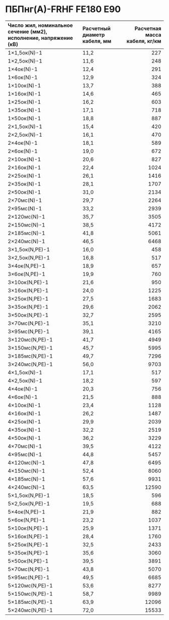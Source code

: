 # ПБПнг(А)-FRHF FE180 E90

| Число жил, номинальное сечение (мм2), исполнение, напряжение (кВ)   | Расчетный диаметр кабеля, мм   |   Расчетная масса кабеля, кг/км |
|:--------------------------------------------------------------------|:-------------------------------|--------------------------------:|
| 1×1,5ок(N)-1                                                        | 11,2                           |                             227 |
| 1×2,5ок(N)-1                                                        | 11,6                           |                             248 |
| 1×4ок(N)-1                                                          | 12,4                           |                             291 |
| 1×6ок(N)-1                                                          | 12,9                           |                             324 |
| 1×10ок(N)-1                                                         | 13,7                           |                             388 |
| 1×16ок(N)-1                                                         | 14,6                           |                             465 |
| 1×25ок(N)-1                                                         | 16,2                           |                             603 |
| 1×35ок(N)-1                                                         | 17,1                           |                             718 |
| 1×50ок(N)-1                                                         | 18,8                           |                             887 |
| 2×1,5ок(N)-1                                                        | 15,4                           |                             420 |
| 2×2,5ок(N)-1                                                        | 16,1                           |                             470 |
| 2×4ок(N)-1                                                          | 18,1                           |                             589 |
| 2×6ок(N)-1                                                          | 19,0                           |                             672 |
| 2×10ок(N)-1                                                         | 20,6                           |                             827 |
| 2×16ок(N)-1                                                         | 22,4                           |                            1024 |
| 2×25ок(N)-1                                                         | 26,1                           |                            1416 |
| 2×35ок(N)-1                                                         | 28,1                           |                            1707 |
| 2×50ок(N)-1                                                         | 31,0                           |                            2134 |
| 2×70мс(N)-1                                                         | 29,7                           |                            2264 |
| 2×95мс(N)-1                                                         | 33,2                           |                            2939 |
| 2×120мс(N)-1                                                        | 35,7                           |                            3505 |
| 2×150мс(N)-1                                                        | 38,5                           |                            4172 |
| 2×185мс(N)-1                                                        | 41,8                           |                            5061 |
| 2×240мс(N)-1                                                        | 46,5                           |                            6468 |
| 3×1,5ок(N,PE)-1                                                     | 16,0                           |                             458 |
| 3×2,5ок(N,PE)-1                                                     | 16,8                           |                             517 |
| 3×4ок(N,PE)-1                                                       | 18,9                           |                             657 |
| 3×6ок(N,PE)-1                                                       | 19,9                           |                             760 |
| 3×10ок(N,PE)-1                                                      | 21,6                           |                             950 |
| 3×16ок(N,PE)-1                                                      | 24,0                           |                            1225 |
| 3×25ок(N,PE)-1                                                      | 27,5                           |                            1683 |
| 3×35ок(N,PE)-1                                                      | 29,6                           |                            2062 |
| 3×50ок(N,PE)-1                                                      | 32,7                           |                            2595 |
| 3×70мс(N,PE)-1                                                      | 35,1                           |                            3210 |
| 3×95мс(N,PE)-1                                                      | 39,1                           |                            4165 |
| 3×120мс(N,PE)-1                                                     | 41,7                           |                            4949 |
| 3×150мс(N,PE)-1                                                     | 45,7                           |                            5995 |
| 3×185мс(N,PE)-1                                                     | 49,7                           |                            7296 |
| 3×240мс(N,PE)-1                                                     | 56,0                           |                            9703 |
| 4×1,5ок(N)-1                                                        | 17,1                           |                             517 |
| 4×2,5ок(N)-1                                                        | 18,2                           |                             597 |
| 4×4ок(N)-1                                                          | 20,3                           |                             756 |
| 4×6ок(N)-1                                                          | 21,5                           |                             888 |
| 4×10ок(N)-1                                                         | 23,4                           |                            1128 |
| 4×16ок(N)-1                                                         | 26,2                           |                            1487 |
| 4×25ок(N)-1                                                         | 29,9                           |                            2039 |
| 4×35ок(N)-1                                                         | 32,2                           |                            2519 |
| 4×50ок(N)-1                                                         | 36,2                           |                            3229 |
| 4×70мс(N)-1                                                         | 39,5                           |                            4122 |
| 4×95мс(N)-1                                                         | 44,8                           |                            5457 |
| 4×120мс(N)-1                                                        | 47,8                           |                            6495 |
| 4×150мс(N)-1                                                        | 52,4                           |                            8060 |
| 4×185мс(N)-1                                                        | 57,6                           |                            9931 |
| 4×240мс(N)-1                                                        | 63,5                           |                           12590 |
| 5×1,5ок(N,PE)-1                                                     | 18,5                           |                             596 |
| 5×2,5ок(N,PE)-1                                                     | 19,5                           |                             688 |
| 5×4ок(N,PE)-1                                                       | 21,9                           |                             882 |
| 5×6ок(N,PE)-1                                                       | 23,2                           |                            1037 |
| 5×10ок(N,PE)-1                                                      | 25,9                           |                            1371 |
| 5×16ок(N,PE)-1                                                      | 28,4                           |                            1760 |
| 5×25ок(N,PE)-1                                                      | 32,5                           |                            2433 |
| 5×35ок(N,PE)-1                                                      | 35,6                           |                            3060 |
| 5×50ок(N,PE)-1                                                      | 39,5                           |                            3891 |
| 5×70мс(N,PE)-1                                                      | 43,8                           |                            5070 |
| 5×95мс(N,PE)-1                                                      | 49,5                           |                            6685 |
| 5×120мс(N,PE)-1                                                     | 53,6                           |                            8277 |
| 5×150мс(N,PE)-1                                                     | 58,7                           |                            9989 |
| 5×185мс(N,PE)-1                                                     | 63,9                           |                           12096 |
| 5×240мс(N,PE)-1                                                     | 72,0                           |                           15533 |